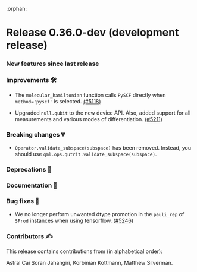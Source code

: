 :orphan:

# Release 0.36.0-dev (development release)

<h3>New features since last release</h3>

<h3>Improvements 🛠</h3>

* The `molecular_hamiltonian` function calls `PySCF` directly when `method='pyscf'` is selected.
  [(#5118)](https://github.com/PennyLaneAI/pennylane/pull/5118)

* Upgraded `null.qubit` to the new device API. Also, added support for all measurements and various modes of differentiation.
  [(#5211)](https://github.com/PennyLaneAI/pennylane/pull/5211)

<h3>Breaking changes 💔</h3>

* `Operator.validate_subspace(subspace)` has been removed. Instead, you should use `qml.ops.qutrit.validate_subspace(subspace)`.

<h3>Deprecations 👋</h3>

<h3>Documentation 📝</h3>

<h3>Bug fixes 🐛</h3>

* We no longer perform unwanted dtype promotion in the `pauli_rep` of `SProd` instances when using tensorflow.
  [(#5246)](https://github.com/PennyLaneAI/pennylane/pull/5246)

<h3>Contributors ✍️</h3>

This release contains contributions from (in alphabetical order):

Astral Cai
Soran Jahangiri,
Korbinian Kottmann,
Matthew Silverman.

